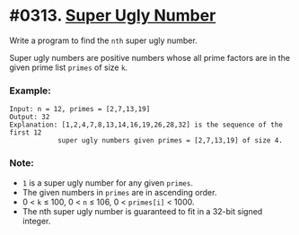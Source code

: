 # #0313. [Super Ugly Number](https://leetcode.com/problems/super-ugly-number/description/) 

Write a program to find the `nth` super ugly number.

Super ugly numbers are positive numbers whose all prime factors are in the given prime list `primes` of size `k`.

### Example: 
```    
Input: n = 12, primes = [2,7,13,19]
Output: 32 
Explanation: [1,2,4,7,8,13,14,16,19,26,28,32] is the sequence of the first 12 
            super ugly numbers given primes = [2,7,13,19] of size 4.
```

### Note:
 * `1` is a super ugly number for any given `primes`.
 * The given numbers in `primes` are in ascending order.
 * 0 < `k` ≤ 100, 0 < `n` ≤ 106, 0 < `primes[i]` < 1000.
 * The nth super ugly number is guaranteed to fit in a 32-bit signed integer.